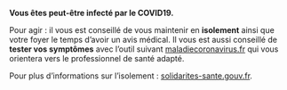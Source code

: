**Vous êtes peut-être infecté par le COVID19.**

Pour agir : il vous est conseillé de vous maintenir en **isolement** ainsi
que votre foyer le temps d’avoir un avis médical.
Il vous est aussi conseillé de **tester
vos symptômes** avec l’outil suivant
[maladiecoronavirus.fr](https://www.maladiecoronavirus.fr/)
qui vous orientera vers le professionnel de santé adapté.

Pour plus d’informations sur l’isolement :
[solidarites-sante.gouv.fr](https://solidarites-sante.gouv.fr/IMG/pdf/covid19_fiche_patients-2.pdf).
